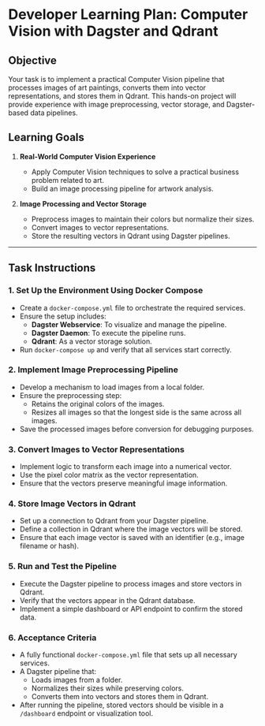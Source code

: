 # Developer Learning Plan: Computer Vision with Dagster and Qdrant

## Objective
Your task is to implement a practical Computer Vision pipeline that processes images of art paintings, converts them into vector representations, and stores them in Qdrant. This hands-on project will provide experience with image preprocessing, vector storage, and Dagster-based data pipelines.

## Learning Goals
1. **Real-World Computer Vision Experience**  
   - Apply Computer Vision techniques to solve a practical business problem related to art.
   - Build an image processing pipeline for artwork analysis.

2. **Image Processing and Vector Storage**  
   - Preprocess images to maintain their colors but normalize their sizes.
   - Convert images to vector representations.
   - Store the resulting vectors in Qdrant using Dagster pipelines.

---

## Task Instructions

### 1. **Set Up the Environment Using Docker Compose**
- Create a `docker-compose.yml` file to orchestrate the required services.
- Ensure the setup includes:
  - **Dagster Webservice**: To visualize and manage the pipeline.
  - **Dagster Daemon**: To execute the pipeline runs.
  - **Qdrant**: As a vector storage solution.
- Run `docker-compose up` and verify that all services start correctly.

### 2. **Implement Image Preprocessing Pipeline**
- Develop a mechanism to load images from a local folder.
- Ensure the preprocessing step:
  - Retains the original colors of the images.
  - Resizes all images so that the longest side is the same across all images.
- Save the processed images before conversion for debugging purposes.

### 3. **Convert Images to Vector Representations**
- Implement logic to transform each image into a numerical vector.
- Use the pixel color matrix as the vector representation.
- Ensure that the vectors preserve meaningful image information.

### 4. **Store Image Vectors in Qdrant**
- Set up a connection to Qdrant from your Dagster pipeline.
- Define a collection in Qdrant where the image vectors will be stored.
- Ensure that each image vector is saved with an identifier (e.g., image filename or hash).

### 5. **Run and Test the Pipeline**
- Execute the Dagster pipeline to process images and store vectors in Qdrant.
- Verify that the vectors appear in the Qdrant database.
- Implement a simple dashboard or API endpoint to confirm the stored data.

### 6. **Acceptance Criteria**
- A fully functional `docker-compose.yml` file that sets up all necessary services.
- A Dagster pipeline that:
  - Loads images from a folder.
  - Normalizes their sizes while preserving colors.
  - Converts them into vectors and stores them in Qdrant.
- After running the pipeline, stored vectors should be visible in a `/dashboard` endpoint or visualization tool.

